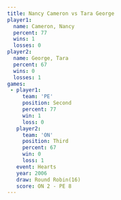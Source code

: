 ```yaml
---
title: Nancy Cameron vs Tara George
player1:              
  name: Cameron, Nancy
  percent: 77         
  wins: 1             
  losses: 0           
player2:              
  name: George, Tara  
  percent: 67         
  wins: 0             
  losses: 1           
games:
 - player1:          
     team: 'PE'      
     position: Second
     percent: 77     
     win: 1          
     loss: 0         
   player2:         
     team: 'ON'     
     position: Third
     percent: 67    
     win: 0         
     loss: 1        
   event: Hearts        
   year: 2006           
   draw: Round Robin(16)
   score: ON 2 - PE 8   
---
```

